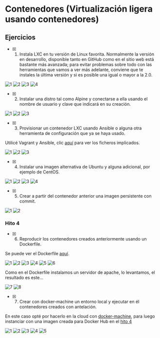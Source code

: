 # Contenedores (Virtualización ligera usando contenedores)

## Ejercicios

* [x] 1. Instala LXC en tu versión de Linux favorita. Normalmente la versión en desarrollo, disponible tanto en GitHub como en el sitio web está bastante más avanzada; para evitar problemas sobre todo con las herramientas que vamos a ver más adelante, conviene que te instales la última versión y si es posible una igual o mayor a la 2.0.

![1](EJ1/1.png)
![2](EJ1/2.png)
![3](EJ1/3.png)
![4](EJ1/4.png)

* [x] 2. Instalar una distro tal como Alpine y conectarse a ella usando el nombre de usuario y clave que indicará en su creación.

![1](EJ2/1.png)
![2](EJ2/2.png)
![3](EJ2/3.png)

* [X] 3. Provisionar un contenedor LXC usando Ansible o alguna otra herramienta de configuración que ya se haya usado.

Utilicé Vagrant y Ansible, clic [aquí](EJ3/) para ver los ficheros implicados.

![1](EJ3/1.png)
![2](EJ3/2.png)
![3](EJ3/3.png)

* [x] 4. Instalar una imagen alternativa de Ubuntu y alguna adicional, por ejemplo de CentOS.

![1](EJ4/1.png)
![2](EJ4/2.png)
![3](EJ4/3.png)
![4](EJ4/4.png)

* [x] 5. Crear a partir del contenedor anterior una imagen persistente con commit.

![1](EJ5/1.png)
![2](EJ5/2.png)

### Hito 4

* [x] 6. Reproducir los contenedores creados anteriormente usando un Dockerfile.

Se puede ver el Dockerfile [aquí](https://github.com/mmaguero/MII-CC16-17/blob/master/Dockerfile).

![1](EJ6/1.png)
![2](EJ6/2.png)
![3](EJ6/3.png)
![4](EJ6/4.png)
![5](EJ6/5.png)
![6](EJ6/6.png)

Como en el Dockerfile instalamos un servidor de apache, lo levantamos, el resultado es este...

![7](EJ6/7.png)
![8](EJ6/8.png)

* [x] 7. Crear con docker-machine un entorno local y ejecutar en él contenedores creados con antelación.

 En este caso opté por hacerlo en la cloud con [docker-machine](https://docs.docker.com/machine/examples/aws/), para luego instanciar con una imagen creada para Docker Hub en el [hito 4](https://github.com/mmaguero/MII-CC16-17/tree/master/contenedor)

![1](EJ7/1.png)
![2](EJ7/2.png)
![3](EJ7/3.png)
![4](EJ7/4.png)
![5](EJ7/5.png)

